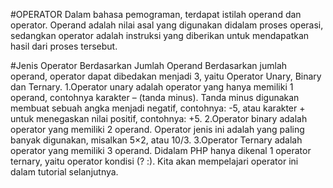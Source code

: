 #OPERATOR
Dalam bahasa pemograman, terdapat istilah operand dan operator. Operand adalah nilai asal yang digunakan didalam proses operasi, sedangkan operator adalah instruksi yang diberikan untuk mendapatkan hasil dari proses tersebut.

#Jenis Operator Berdasarkan Jumlah Operand
Berdasarkan jumlah operand, operator dapat dibedakan menjadi 3, yaitu Operator Unary, Binary dan Ternary.
1.Operator unary adalah operator yang hanya memiliki 1 operand, contohnya karakter – (tanda minus). Tanda minus digunakan membuat sebuah angka menjadi negatif, contohnya: -5, atau karakter + untuk menegaskan nilai positif, contohnya: +5.
2.Operator binary adalah operator yang memiliki 2 operand. Operator jenis ini adalah yang paling banyak digunakan, misalkan 5×2, atau 10/3.
3.Operator Ternary adalah operator yang memiliki 3 operand. Didalam PHP hanya dikenal 1 operator ternary, yaitu operator kondisi (? :). Kita akan mempelajari operator ini dalam tutorial selanjutnya.


